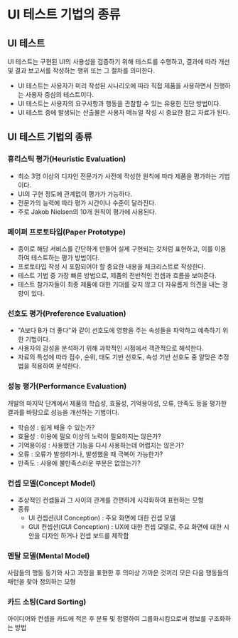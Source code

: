 # UI 테스트 기법의 종류
## UI 테스트
UI 테스트는 구현된 UI의 사용성을 검증하기 위해 테스트를 수행하고, 결과에 따라 개선 및 결과 보고서를 작성하는 행위 또는 그 절차를 의미한다.
* UI 테스트는 사용자가 미리 작성된 시나리오에 따라 직접 제품을 사용하면서 진행하는 사용자 중심의 테스트이다.
* UI 테스트는 사용자의 요구사항과 행동을 관찰할 수 있는 유용한 진단 방법이다.
* UI 테스트 중에 발생되는 산출물은 사용자 메뉴얼 작성 시 중요한 참고 자료가 된다.

## UI 테스트 기법의 종류
### 휴리스틱 평가(Heuristic Evaluation)
* 최소 3명 이상의 디자인 전문가가 사전에 작성한 원칙에 따라 제품을 평가하는 기법이다.
* UI의 구현 정도에 관계없이 평가가 가능하다.
* 전문가의 능력에 따라 평가 시간이나 수준이 달라진다.
* 주로 Jakob Nielsen의 10개 원칙이 평가에 사용된다.

### 페이퍼 프로토타입(Paper Prototype)
* 종이로 해당 서비스를 간단하게 만들어 실제 구현되는 것처럼 표현하고, 이를 이용하여 테스트하는 평가 방법이다.
* 프로토타입 작성 시 포함되어야 할 중요한 내용을 체크리스트로 작성한다.
* 테스트 기법 중 가장 빠른 방법으로, 제품의 전반적인 컨셉과 흐름을 보여준다.
* 테스트 참가자들이 최종 제품에 대한 기대를 갖지 않고 더 자유롭게 의견을 내는 경향이 있다.

### 선호도 평가(Preference Evaluation)
* "A보다 B가 더 좋다"와 같이 선호도에 영향을 주는 속성들을 파악하고 예측하기 위한 기법이다.
* 사용자의 감성을 분석하기 위해 과학적인 시점에서 객관적으로 해석한다.
* 자료의 특성에 따라 점수, 순위, 태도 기반 선호도, 속성 기반 선호도 중 알맞은 추정법을 적용하여 분석한다.

### 성능 평가(Performance Evaluation)
개발의 마지막 단계에서 제품의 학습성, 효율성, 기억용이성, 오류, 만족도 등을 평가한 결과를 바탕으로 성능을 개선하는 기법이다.
* 학습성 : 쉽게 배울 수 있는가?
* 효율성 : 이용에 필요 이상의 노력이 필요하지는 않은가?
* 기억용이성 : 사용했던 기능을 다시 사용하는데 어렵지는 않은가?
* 오류 : 오류가 발생하거나, 발생했을 때 극복이 가능한가?
* 만족도 : 사용에 불만족스러운 부분은 없었는가?

### 컨셉 모델(Concept Model)
* 추상적인 컨셉들과 그 사이의 관계를 간편하게 시각화하여 표현하는 모형
* 종류
    * UI 컨셉션(UI Conception) : 주요 화면에 대한 컨셉 모델
    * GUI 컨셉션(GUI Conception) : UX에 대한 컨셉 모델로, 주요 화면에 대한 시안을 디자인 하거나 컨셉 보드를 제작함

### 멘탈 모델(Mental Model)
사람들의 행동 동기와 사고 과정을 표현한 후 의미상 가까운 것끼리 모은 다음 행동들의 패턴을 찾아 정의하는 모형

### 카드 소팅(Card Sorting)
아이디어와 컨셉을 카드에 적은 후 분류 및 정렬하여 그룹화시킴으로써 정보를 구조화하는 방법
